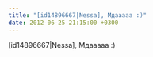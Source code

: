 ```yaml
---
title: "[id14896667|Nessa], Мдааааа :)"
date: 2012-06-25 21:15:00 +0300
---
```


[id14896667|Nessa], Мдааааа :)


